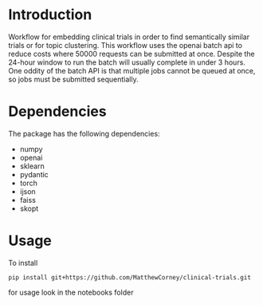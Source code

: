 # Introduction
Workflow for embedding clinical trials in order to find semantically similar trials or for topic clustering. This
workflow uses the openai batch api to reduce costs where 50000 requests can be submitted at once. Despite the 24-hour 
window to run the batch will usually complete in under 3 hours. One oddity of the batch API is that multiple jobs cannot
be queued at once, so jobs must be submitted sequentially.

# Dependencies
The package has the following dependencies:

- numpy
- openai
- sklearn
- pydantic
- torch
- ijson
- faiss
- skopt

# Usage
To install 
```
pip install git+https://github.com/MatthewCorney/clinical-trials.git
```
for usage look in the notebooks folder
